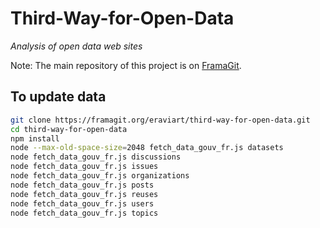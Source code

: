# Third-Way-for-Open-Data

_Analysis of open data web sites_

Note: The main repository of this project is on [FramaGit](https://framagit.org/eraviart/third-way-for-open-data).

## To update data

```bash
git clone https://framagit.org/eraviart/third-way-for-open-data.git
cd third-way-for-open-data
npm install
node --max-old-space-size=2048 fetch_data_gouv_fr.js datasets
node fetch_data_gouv_fr.js discussions
node fetch_data_gouv_fr.js issues
node fetch_data_gouv_fr.js organizations
node fetch_data_gouv_fr.js posts
node fetch_data_gouv_fr.js reuses
node fetch_data_gouv_fr.js users
node fetch_data_gouv_fr.js topics
```
